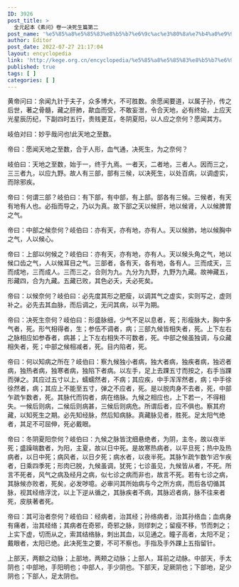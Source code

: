 ```yaml
---
ID: 3926
post_title: >
  全元起本《素问》卷一决死生篇第二
post_name: '%e5%85%a8%e5%85%83%e8%b5%b7%e6%9c%ac%e3%80%8a%e7%b4%a0%e9%97%ae%e3%80%8b%e5%8d%b7%e4%b8%80%e5%86%b3%e6%ad%bb%e7%94%9f%e7%af%87%e7%ac%ac%e4%ba%8c'
author: Editor
post_date: 2022-07-27 21:17:04
layout: encyclopedia
link: 'http://kege.org.cn/encyclopedia/%e5%85%a8%e5%85%83%e8%b5%b7%e6%9c%ac%e3%80%8a%e7%b4%a0%e9%97%ae%e3%80%8b%e5%8d%b7%e4%b8%80%e5%86%b3%e6%ad%bb%e7%94%9f%e7%af%87%e7%ac%ac%e4%ba%8c'
published: true
tags: [ ]
categories: [ ]
---
```

黄帝问曰：余闻九针于夫子，众多博大，不可胜数。余愿闻要道，以属子孙，传之后世，著之骨髓，藏之肝肺，歃血而受，不敢妄泄，令合天地，必有终始，上应天光星辰历纪，下副四时五行，贵贱更互，冬阴夏阳，以人应之奈何？愿闻其方。

岐伯对曰：妙乎哉问也!此天地之至数。

帝曰：愿闻天地之至数，合于人形，血气通，决死生，为之奈何？

岐伯曰：天地之至数，始于一，终于九焉。一者天，二者地，三者人。因而三之，三三者九，以应九野。故人有三部，部有三候，以决死生，以处百病，以调虚实，而除邪疾。

帝曰：何谓三部？岐伯曰：有下部，有中部，有上部。部各有三候。三候者，有天有地有人也。必指而导之，乃以为真。故下部之天以候肝，地以候肾，人以候脾胃之气。

帝曰：中部之候奈何？岐伯曰：亦有天，亦有地，亦有人。天以候肺，地以候胸中之气，人以候心。

帝曰：上部以何候之？岐伯曰：亦有天，亦有地，亦有人。天以候头角之气，地以候口齿之气，人以候耳目之气。三部者，各有天，各有地，各有人。三而成天，三而成地，三而成人。三而三之，合则为九。九分为九野，九野为九藏。故神藏五，形藏四，合为九藏。五藏已败，其色必夭，夭必死矣。

帝曰：以候奈何？岐伯曰：必先度其形之肥瘦，以调其气之虚实，实则写之，虚则补之。必先去其血脉，而后调之，无问其病，以平为期。

帝曰：决死生奈何？岐伯曰：形盛脉细，少气不足以息者，死；形瘦脉大，胸中多气者，死。形气相得者，生；参伍不调者，病；三部九候皆相失者，死。上下左右之脉相应如参舂者，病甚；上下左右相失不可数者，死。中部之候虽独调，与众藏相失者，死；中部之候相减者，死。目内陷者，死。

帝曰：何以知病之所在？岐伯曰：察九候独小者病，独大者病，独疾者病，独迟者病，独热者病，独寒者病，独陷下者病。以左手，足上去踝五寸而按之，右手当踝而弹之。其应过五寸以上，蠕蠕然者，不病；其应疾，中手浑浑然者，病；中手徐徐然者，病；其应上不能至五寸，弹之不应者，死。是以脱肉身不去者，死，中部乍疏乍数者，死。其脉代而钩者，病在络脉。九候之相应也，上下若一，不得相失。一候后则病，二候后则病甚，三候后则病危。所谓后者，应不俱也。察其府藏，以知死生之期。必先知经脉，然后知病脉。真藏脉见者，胜死。足太阳气绝者，其足不可屈伸，死必戴眼。

帝曰：冬阴夏阳奈何？岐伯曰：九候之脉皆沈细悬绝者，为阴，主冬，故以夜半死；盛躁喘数者，为阳，主夏，故以日中死。是故寒热病者，以平旦死；热中及热病者，以日中死；病风者，以日夕死；病水者，以夜半死。其脉乍疏乍数乍迟乍疾者，日乘四季死；形肉已脱，九候虽调，犹死；七诊虽见，九候皆从者，不死。所言不死者，风气之病及经月之病，似七诊之病而非也，故言不死。若有七诊之病，其脉候亦败者，死矣，必发哕噫。必审问其所始病与今之所方病，而后各切循其脉，视其经络浮沈，以上下逆从循之，其脉疾者不病，其脉迟者病，脉不往来者死，皮肤著者死。

帝曰：其可治者奈何？岐伯曰：经病者，治其经；孙络病者，治其孙络血；血病身有痛者，治其经络；其病者在奇邪，奇邪之脉，则缪刺之；留瘦不移，节而刺之；上实下虚，切而从之，索其结络脉，刺出其血，以见通之。瞳子高者，太阳不足；戴眼者，太阳已绝。此决死生之要，不可不察也。手指及手外踝上五指留针。

上部天，两额之动脉；上部地，两颊之动脉；上部人，耳前之动脉。中部天，手太阴也；中部地，手阳明也；中部人，手少阴也。下部天，足厥阴也；下部地，足少阴也；下部人，足太阴也。